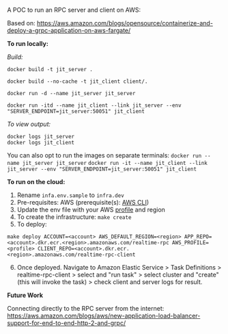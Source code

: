 A POC to run an RPC server and client on AWS:

Based on: https://aws.amazon.com/blogs/opensource/containerize-and-deploy-a-grpc-application-on-aws-fargate/

**To run locally:**

*Build:*

`docker build -t jit_server .`

`docker build --no-cache -t jit_client client/.`

`docker run -d --name jit_server jit_server`

`docker run -itd --name jit_client --link jit_server --env "SERVER_ENDPOINT=jit_server:50051" jit_client`


 *To view output:*
 ```
 docker logs jit_server
 docker logs jit_client
 ```

 You can also opt to run the images on separate terminals:
 `docker run --name jit_server jit_server`
 `docker run -it --name jit_client --link jit_server --env "SERVER_ENDPOINT=jit_server:50051" jit_client`

 **To run on the cloud:**

 1. Rename `infa.env.sample` to `infra.dev`
 2. Pre-requisites: AWS (prerequisite(s): [AWS CLI](https://docs.aws.amazon.com/cli/latest/userguide/getting-started-install.html))
 3. Update the env file with your AWS [profile](https://docs.aws.amazon.com/cli/latest/userguide/cli-configure-files.html#cli-configure-files-methods) and region
 4. To create the infrastructure: `make create`
 5. To deploy:

 ```
 make deploy ACCOUNT=<account> AWS_DEFAULT_REGION=<region> APP_REPO=<account>.dkr.ecr.<region>.amazonaws.com/realtime-rpc AWS_PROFILE=<profile> CLIENT_REPO=<account>.dkr.ecr.<region>.amazonaws.com/realtime-rpc-client
 ```

 6. Once deployed. Navigate to Amazon Elastic Service > Task Definitions > realtime-rpc-client > select and "run task" > select cluster and "create" (this will invoke the task) > check client and server logs for result.


 **Future Work**

 Connecting directly to the RPC server from the internet: https://aws.amazon.com/blogs/aws/new-application-load-balancer-support-for-end-to-end-http-2-and-grpc/